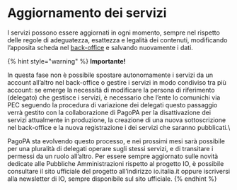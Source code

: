 # Aggiornamento dei servizi

I servizi possono essere aggiornati in ogni momento, sempre nel rispetto delle regole di adeguatezza, esattezza e legalità dei contenuti, modificando l’apposita scheda nel [back-office](https://developers.italia.it/it/io/) e salvando nuovamente i dati.

{% hint style="warning" %}
**Importante!**

In questa fase non è possibile spostare autonomamente i servizi da un account all’altro nel back-office o gestire i servizi in modo condiviso tra più account: se emerge la necessità di modificare la persona di riferimento (delegato) che gestisce i servizi, è necessario che l’ente lo comunichi via PEC seguendo la procedura di variazione dei delegati questo passaggio verrà gestito con la collaborazione di PagoPA per la disattivazione dei servizi attualmente in produzione, la creazione di una nuova sottoscrizione nel back-office e la nuova registrazione i dei servizi che saranno pubblicati.\


PagoPA sta evolvendo questo processo, e nei prossimi mesi sarà possibile per una pluralità di delegati operare sugli stessi servizi, e di transitare i permessi da un ruolo all’altro. Per essere sempre aggiornato sulle novità dedicate alle Pubbliche Amministrazioni rispetto al progetto IO, è possibile consultare il sito ufficiale del progetto all’indirizzo io.italia.it oppure iscriversi alla newsletter di IO, sempre disponibile sul sito ufficiale.
{% endhint %}
